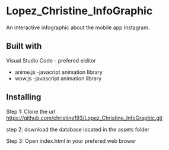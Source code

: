 # Lopez_Christine_InfoGraphic
An interactive infographic about the mobile app Instagram. 


## Built with
Visual Studio Code - prefered eiditor  

* anime.js  -javacript animation library
* wow.js   -javascript animation library 
  
 
 ## Installing
 
 Step 1: Clone the url https://github.com/christine193/Lopez_Christine_InfoGraphic.git
 
 step 2: download the database located in the assets folder

 Step 3: Open index.html in your prefered web brower



